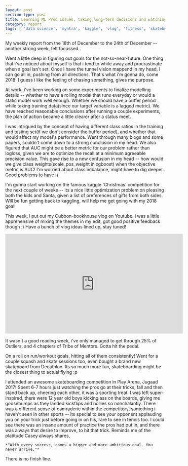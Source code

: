 ```yaml
---
layout: post
section-type: post
title: Learning ML Prod issues, taking long-term decisions and watching a national-level skateboarding competition | Weekly Report 69
category: report
tags: [ 'data science', 'myntra', 'kaggle', 'vlog', 'fitness', 'skateboarding' ]
---
```


My weekly report from the 18th of December to the 24th of December -- another strong week, felt focussed. 

Went a little deep in figuring out goals for the not-so-near-future. One thing that i've noticed about myself is that i tend to while away and procrastinate when a goal isn't set. Once i have the tunnel vision mappend in my head, i can go all in, pushing from all directions. That's what i'm gonna do, come 2018. I guess i like the feeling of chasing something, gives me purpose.

At work, i've been working on some experiments to finalize modelling details -- whether to have a rolling model that runs everyday or would a static model work well enough. Whether we should have a buffer period while taking training data(since our target variable is a lagged metric). We have reached reasonable conclusions after running a couple experiments, the plan of action became a little clearer after a status meet. 

I was intrigued by the concept of having different class ratios in the training and testing set(if we don't consider the buffer period), and whether that would affect my model's performance. Went through many blogs and some papers, couldn't come down to a strong conclusion in my head. We also figured that AUC might be a better metric for our problem rather than logloss, given we are to optimize the recall at a minimum agreeable precision value. This gave rise to a new confusion in my head -- how would we give class weights(scale_pos_weight in xgboost) when the objective metric is AUC! I'm worried about class imbalance, might have to dig deeper. Good problems to have :)

I'm gonna start working on the famous kaggle 'Christmas' competition for the next couple of weeks -- its a nice little optimization problem on pleasing both the kids and Santa, given a list of preferences of gifts from both sides. Will be fun getting back to kaggling, will help me get going with my 2018 goal!

This week, i put out my Cubbon-bookhouse vlog on Youtube. i was a little apprehensive of mixing the themes in my edit, got good positive feedback though :) Have a bunch of vlog ideas lined up, stay tuned!

<iframe width="560" height="315" src="https://www.youtube.com/embed/bDbI1ZeJVGI" frameborder="0" gesture="media" allow="encrypted-media" allowfullscreen></iframe>

It wasn't a good reading week, i've only managed to get through 25% of Outliers, and 4 chapters of Tribe of Mentors. Gotta hit the pedal.

On a roll on run/workout goals, hitting all of them consistently! Went for a couple squash and skate sessions too, even bought a brand new skateboard from Decathlon. Its so much more fun, skateboarding might be the closest thing to actual flying :p

I attended an awesome skateboarding competition in Play Arena, Jugaad 2017! Spent 6-7 hours just watching the pros go at their tricks, fall and then stand back up, cheering each other, it was a sporting treat. I was left super-inspired, there were 12 year old boys kicking ass on the boards, giving me goosebumps as they landed kickflips and nollies so nonchalantly. There was a different sense of camraderie within the competitors, something i haven't seen in other sports -- its special to see your opponent applauding you on your trick just before going in on his, rare to see in tennis too. I could see there was an insane amount of practice the pros had put in, and there was always that desire to improve, to hit that trick. Reminds me of the platitude Casey always shares, 
	
	*"With every success, comes a bigger and more ambitious goal. You never arrive."*

There is no finish line.
